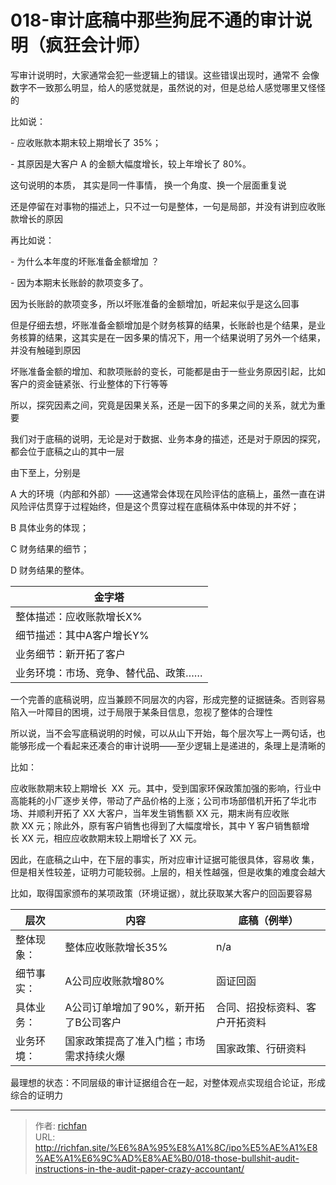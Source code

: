 # 018-审计底稿中那些狗屁不通的审计说明（疯狂会计师）

写审计说明时，大家通常会犯一些逻辑上的错误。这些错误出现时，通常不 会像数字不一致那么明显，给人的感觉就是，虽然说的对，但是总给人感觉哪里又怪怪的

比如说：

- 应收账款本期末较上期增长了 35%；

- 其原因是大客户 A 的金额大幅度增长，较上年增长了 80%。

这句说明的本质， 其实是同一件事情， 换一个角度、换一个层面重复说

还是停留在对事物的描述上，只不过一句是整体，一句是局部，并没有讲到应收账款增长的原因

再比如说：

- 为什么本年度的坏账准备金额增加 ？

- 因为本期末长账龄的款项变多了。

因为长账龄的款项变多，所以坏账准备的金额增加，听起来似乎是这么回事

但是仔细去想，坏账准备金额增加是个财务核算的结果，长账龄也是个结果，是业务核算的结果，这其实是在一因多果的情况下，用一个结果说明了另外一个结果，并没有触碰到原因

坏账准备金额的增加、和款项账龄的变长，可能都是由于一些业务原因引起，比如客户的资金链紧张、行业整体的下行等等

所以，探究因素之间，究竟是因果关系，还是一因下的多果之间的关系，就尤为重要

我们对于底稿的说明，无论是对于数据、业务本身的描述，还是对于原因的探究，都会位于底稿之山的其中一层

由下至上，分别是

A 大的环境（内部和外部）——这通常会体现在风险评估的底稿上，虽然一直在讲风险评估贯穿于过程始终，但是这个贯穿过程在底稿体系中体现的并不好；

B 具体业务的体现；

C 财务结果的细节；

D 财务结果的整体。

|金字塔|
|---|
|整体描述：应收账款增长X%|
|细节描述：其中A客户增长Y%|
|业务细节：新开拓了客户|
|业务环境：市场、竞争、替代品、政策……|

一个完善的底稿说明，应当兼顾不同层次的内容，形成完整的证据链条。否则容易陷入一叶障目的困境，过于局限于某条目信息，忽视了整体的合理性

所以说，当不会写底稿说明的时候，可以从山下开始，每个层次写上一两句话，也能够形成一个看起来还凑合的审计说明——至少逻辑上是递进的，条理上是清晰的

比如：

应收账款期末较上期增长  XX  元。其中，受到国家环保政策加强的影响，行业中高能耗的小厂逐步关停，带动了产品价格的上涨；公司市场部借机开拓了华北市场、并顺利开拓了 XX 大客户，当年发生销售额 XX 元，期末尚有应收账款 XX 元；除此外，原有客户销售也得到了大幅度增长，其中 Y 客户销售额增长 XX 元，相应应收款期末较上期增长了 XX 元。

因此，在底稿之山中，在下层的事实，所对应审计证据可能很具体，容易收 集，但是相关性较差，证明力可能较弱。上层的，相关性越强，但是收集的难度会越大

比如，取得国家颁布的某项政策（环境证据），就比获取某大客户的回函要容易

|层次|内容|底稿（例举）|
|---|---|---|
|整体现象：|整体应收账款增长35%|n/a|
|细节事实：|A公司应收账款增80%|函证回函|
|具体业务：|A公司订单增加了90%，新开拓了B公司客户|合同、招投标资料、客户开拓资料|
|业务环境：|国家政策提高了准入门槛；市场需求持续火爆|国家政策、行研资料|

最理想的状态：不同层级的审计证据组合在一起，对整体观点实现组合论证，形成综合的证明力

---

> 作者: [richfan](https://richfan.site/)  
> URL: http://richfan.site/%E6%8A%95%E8%A1%8C/ipo%E5%AE%A1%E8%AE%A1%E6%9C%AD%E8%AE%B0/018-those-bullshit-audit-instructions-in-the-audit-paper-crazy-accountant/  


